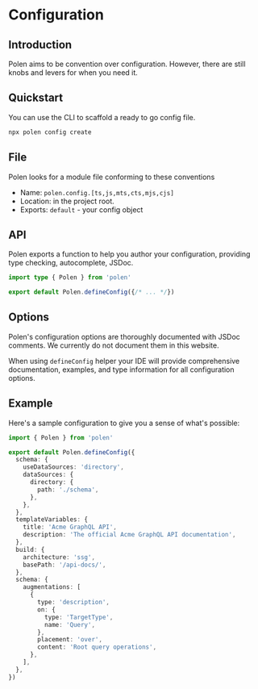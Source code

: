 # Configuration

## Introduction

Polen aims to be convention over configuration. However, there are still knobs and levers for when you need it.

## Quickstart

You can use the CLI to scaffold a ready to go config file.

```sh
npx polen config create
```

## File

Polen looks for a module file conforming to these conventions

- Name: `polen.config.[ts,js,mts,cts,mjs,cjs]`
- Location: in the project root.
- Exports: `default` - your config object

## API

Polen exports a function to help you author your configuration, providing type checking, autocomplete, JSDoc.

```ts
import type { Polen } from 'polen'

export default Polen.defineConfig({/* ... */})
```

## Options

Polen's configuration options are thoroughly documented with JSDoc comments. We currently do not document them in this website.

When using `defineConfig` helper your IDE will provide comprehensive documentation, examples, and type information for all configuration options.

## Example

Here's a sample configuration to give you a sense of what's possible:

```ts
import { Polen } from 'polen'

export default Polen.defineConfig({
  schema: {
    useDataSources: 'directory',
    dataSources: {
      directory: {
        path: './schema',
      },
    },
  },
  templateVariables: {
    title: 'Acme GraphQL API',
    description: 'The official Acme GraphQL API documentation',
  },
  build: {
    architecture: 'ssg',
    basePath: '/api-docs/',
  },
  schema: {
    augmentations: [
      {
        type: 'description',
        on: {
          type: 'TargetType',
          name: 'Query',
        },
        placement: 'over',
        content: 'Root query operations',
      },
    ],
  },
})
```
